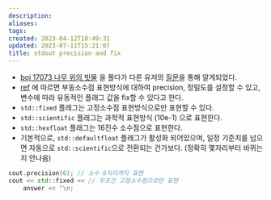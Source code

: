 ```yaml
---
description:
aliases: 
tags: 
created: 2023-04-12T18:49:31
updated: 2023-07-11T15:21:07
title: stdout precision and fix
---
```

- [boj 17073 나무 위의 빗물](boj.kr/17073) 을 풀다가 다른 유저의 [질문](https://www.acmicpc.net/board/view/37116)을 통해 알게되었다.
- [ref](https://cplusplus.com/reference/ios/fixed/) 에 따르면 부동소수점 표현방식에 대하여 precision, 정밀도를 설정할 수 있고, 변수에 따라 유동적인 플래그 값을 fix할 수 있다고 한다. 
- `std::fixed` 플래그는 고정소수점 표현방식으로만 표현할 수 있다.
- `std::scientific` 플래그는 과학적 표현방식 (10e-1) 으로 표현한다.
- `std::hexfloat` 플래그는 16진수 소수점으로 표현한다.
- 기본적으로, `std::defaultfloat` 플래그가 활성화 되어있으며, 일정 기준치를 넘으면 자동으로 `std::scientific`으로 전환되는 건가보다. (정확히 몇자리부터 바뀌는지 안나옴)
```cpp
cout.precision(6); // 소수 6자리까지 표현
cout << std::fixed << // 무조건 고정소수점으로만 표현
	answer << "\n;
```